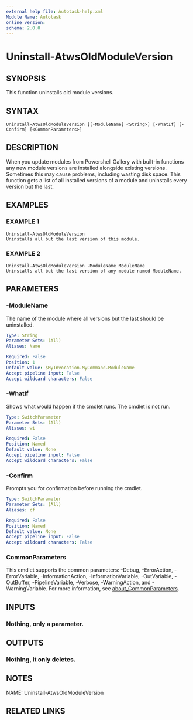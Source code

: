 ```yaml
---
external help file: Autotask-help.xml
Module Name: Autotask
online version:
schema: 2.0.0
---
```


# Uninstall-AtwsOldModuleVersion

## SYNOPSIS
This function uninstalls old module versions.

## SYNTAX

```
Uninstall-AtwsOldModuleVersion [[-ModuleName] <String>] [-WhatIf] [-Confirm] [<CommonParameters>]
```

## DESCRIPTION
When you update modules from Powershell Gallery with built-in functions any new
module versions are installed alongside existing versions.
Sometimes this may 
cause problems, including wasting disk space.
This function gets a list of all
installed versions of a module and uninstalls every version but the last.

## EXAMPLES

### EXAMPLE 1
```
Uninstall-AtwsOldModuleVersion
Uninstalls all but the last version of this module.
```

### EXAMPLE 2
```
Uninstall-AtwsOldModuleVersion -ModuleName ModuleName
Uninstalls all but the last version of any module named ModuleName.
```

## PARAMETERS

### -ModuleName
The name of the module where all versions but the last should be uninstalled.

```yaml
Type: String
Parameter Sets: (All)
Aliases: Name

Required: False
Position: 1
Default value: $MyInvocation.MyCommand.ModuleName
Accept pipeline input: False
Accept wildcard characters: False
```

### -WhatIf
Shows what would happen if the cmdlet runs.
The cmdlet is not run.

```yaml
Type: SwitchParameter
Parameter Sets: (All)
Aliases: wi

Required: False
Position: Named
Default value: None
Accept pipeline input: False
Accept wildcard characters: False
```

### -Confirm
Prompts you for confirmation before running the cmdlet.

```yaml
Type: SwitchParameter
Parameter Sets: (All)
Aliases: cf

Required: False
Position: Named
Default value: None
Accept pipeline input: False
Accept wildcard characters: False
```

### CommonParameters
This cmdlet supports the common parameters: -Debug, -ErrorAction, -ErrorVariable, -InformationAction, -InformationVariable, -OutVariable, -OutBuffer, -PipelineVariable, -Verbose, -WarningAction, and -WarningVariable. For more information, see [about_CommonParameters](http://go.microsoft.com/fwlink/?LinkID=113216).

## INPUTS

### Nothing, only a parameter.
## OUTPUTS

### Nothing, it only deletes.
## NOTES
NAME: Uninstall-AtwsOldModuleVersion

## RELATED LINKS
